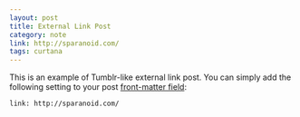 ```yaml
---
layout: post
title: External Link Post
category: note
link: http://sparanoid.com/
tags: curtana
---
```


This is an example of Tumblr-like external link post. You can simply add the following setting to your post [front-matter field](http://jekyllrb.com/docs/frontmatter/):

```
link: http://sparanoid.com/
```
